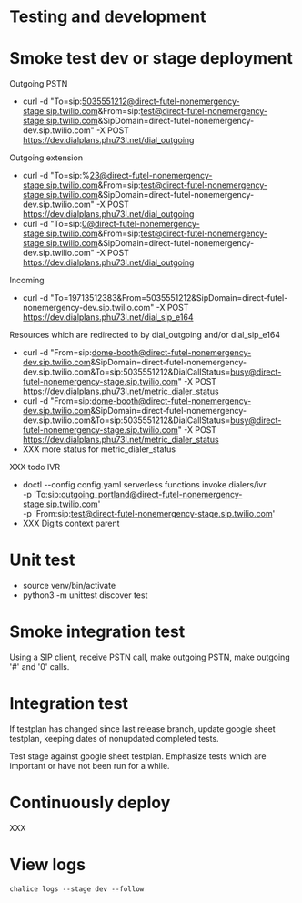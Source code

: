 # Testing and development

# Smoke test dev or stage deployment

Outgoing PSTN
- curl -d "To=sip:5035551212@direct-futel-nonemergency-stage.sip.twilio.com&From=sip:test@direct-futel-nonemergency-stage.sip.twilio.com&SipDomain=direct-futel-nonemergency-dev.sip.twilio.com" -X POST https://dev.dialplans.phu73l.net/dial_outgoing

Outgoing extension
- curl -d "To=sip:%23@direct-futel-nonemergency-stage.sip.twilio.com&From=sip:test@direct-futel-nonemergency-stage.sip.twilio.com&SipDomain=direct-futel-nonemergency-dev.sip.twilio.com" -X POST https://dev.dialplans.phu73l.net/dial_outgoing
- curl -d "To=sip:0@direct-futel-nonemergency-stage.sip.twilio.com&From=sip:test@direct-futel-nonemergency-stage.sip.twilio.com&SipDomain=direct-futel-nonemergency-dev.sip.twilio.com" -X POST https://dev.dialplans.phu73l.net/dial_outgoing

Incoming
- curl -d "To=19713512383&From=5035551212&SipDomain=direct-futel-nonemergency-dev.sip.twilio.com" -X POST https://dev.dialplans.phu73l.net/dial_sip_e164

Resources which are redirected to by dial_outgoing and/or dial_sip_e164
- curl -d "From=sip:dome-booth@direct-futel-nonemergency-dev.sip.twilio.com&SipDomain=direct-futel-nonemergency-dev.sip.twilio.com&To=sip:5035551212&DialCallStatus=busy@direct-futel-nonemergency-stage.sip.twilio.com" -X POST https://dev.dialplans.phu73l.net/metric_dialer_status
- curl -d "From=sip:dome-booth@direct-futel-nonemergency-dev.sip.twilio.com&SipDomain=direct-futel-nonemergency-dev.sip.twilio.com&To=sip:5035551212&DialCallStatus=busy@direct-futel-nonemergency-stage.sip.twilio.com" -X POST https://dev.dialplans.phu73l.net/metric_dialer_status
- XXX more status for metric_dialer_status

XXX todo
IVR
- doctl --config config.yaml serverless functions invoke dialers/ivr \
  -p 'To:sip:outgoing_portland@direct-futel-nonemergency-stage.sip.twilio.com' \
  -p 'From:sip:test@direct-futel-nonemergency-stage.sip.twilio.com'
- XXX Digits context parent

# Unit test

- source venv/bin/activate
- python3 -m unittest discover test

# Smoke integration test

Using a SIP client, receive PSTN call, make outgoing PSTN, make outgoing '#' and '0' calls.

# Integration test

If testplan has changed since last release branch, update google sheet testplan, keeping dates of nonupdated completed tests.

Test stage against google sheet testplan. Emphasize tests which are important or have not been run for a while.

# Continuously deploy

XXX

# View logs

    chalice logs --stage dev --follow
